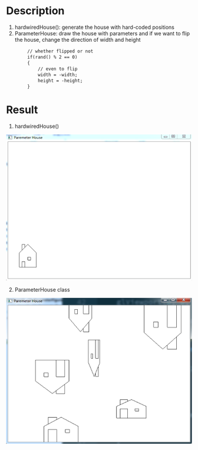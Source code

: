 # Description
1. hardwiredHouse(): generate the house with hard-coded positions
2. ParameterHouse: draw the house with parameters and if we want to flip the house, change the direction of width and height
```
        // whether flipped or not
        if(rand() % 2 == 0)
        {
            // even to flip
            width = -width;
            height = -height;
        }
```
# Result
1. hardwiredHouse()

![the result of hard-coded](./figs/hard-coded.PNG)

2. ParameterHouse class

![the result of ParameterHouse](./figs/parameter.PNG)
